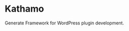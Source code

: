 # Kathamo
Generate Framework for WordPress plugin development.

<!-- Notes: 
    install: composer global require codesvault/kathamo-generator
    set path: alias kathamo=""$(composer config -g home)/vendor/codesvault/kathamo-generator/bin/kathamo""
 -->
